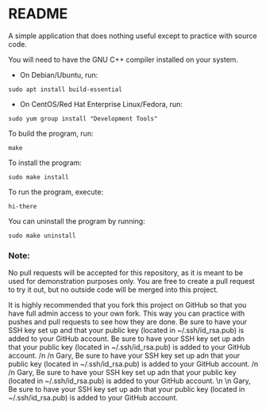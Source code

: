 README
======

A simple application that does nothing useful except to practice with source code.

You will need to have the GNU C++ compiler installed on your system.

* On Debian/Ubuntu, run:

```
sudo apt install build-essential
```

* On CentOS/Red Hat Enterprise Linux/Fedora, run:

```
sudo yum group install "Development Tools"
```

To build the program, run:

```
make
```

To install the program:

```
sudo make install
```

To run the program, execute:

```
hi-there
```

You can uninstall the program by running:

```
sudo make uninstall
```

### Note:
No pull requests will be accepted for this repository, as it is meant to be used for demonstration purposes only.  You are free to create a pull request to try it out, but no outside code will be merged into this project.

It is highly recommended that you fork this project on GitHub so that you have full admin access to your own fork.  This way you can practice with pushes and pull requests to see how they are done.
Be sure to have your SSH key set up and that your public key (located in ~/.ssh/id_rsa.pub) is added to your GitHub account.
Be sure to have your SSH key set up adn that your public key (located in ~/.ssh/id_rsa.pub) is added to your GitHub account.
/n /n Gary, Be sure to have your SSH key set up adn that your public key (located in ~/.ssh/id_rsa.pub) is added to your GitHub account.
/n /n Gary, Be sure to have your SSH key set up adn that your public key (located in ~/.ssh/id_rsa.pub) is added to your GitHub account.
\n \n Gary, Be sure to have your SSH key set up adn that your public key (located in ~/.ssh/id_rsa.pub) is added to your GitHub account.
